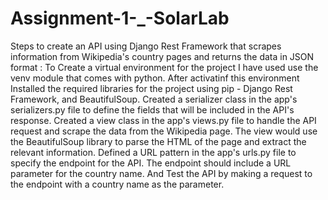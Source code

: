 # Assignment-1-_-SolarLab
Steps to  create an API using Django Rest Framework that scrapes information from Wikipedia's country pages and returns the data in JSON format : 
To Create a  virtual environment for the project  I have used use the venv module that comes with python. After activatinf this environment
Installed the required libraries for the project using pip - Django Rest Framework, and BeautifulSoup.
Created a serializer class in the app's serializers.py file to define the fields that will be included in the API's response.
Created a view class in the app's views.py file to handle the API request and scrape the data from the Wikipedia page. The view would use the BeautifulSoup library to parse the HTML of the page and extract the relevant information.
Defined a URL pattern in the app's urls.py file to specify the endpoint for the API. The endpoint should include a URL parameter for the country name.
And Test the API by making a request to the endpoint with a country name as the parameter.
